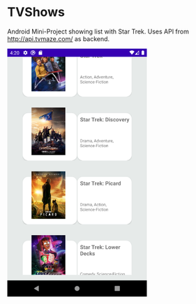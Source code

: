 # TVShows
Android Mini-Project showing list with Star Trek. 
Uses API from http://api.tvmaze.com/ as backend.

<img src="https://github.com/Anoimar/TVShows/blob/master/device-2020-11-01-162105.png" width="320">

